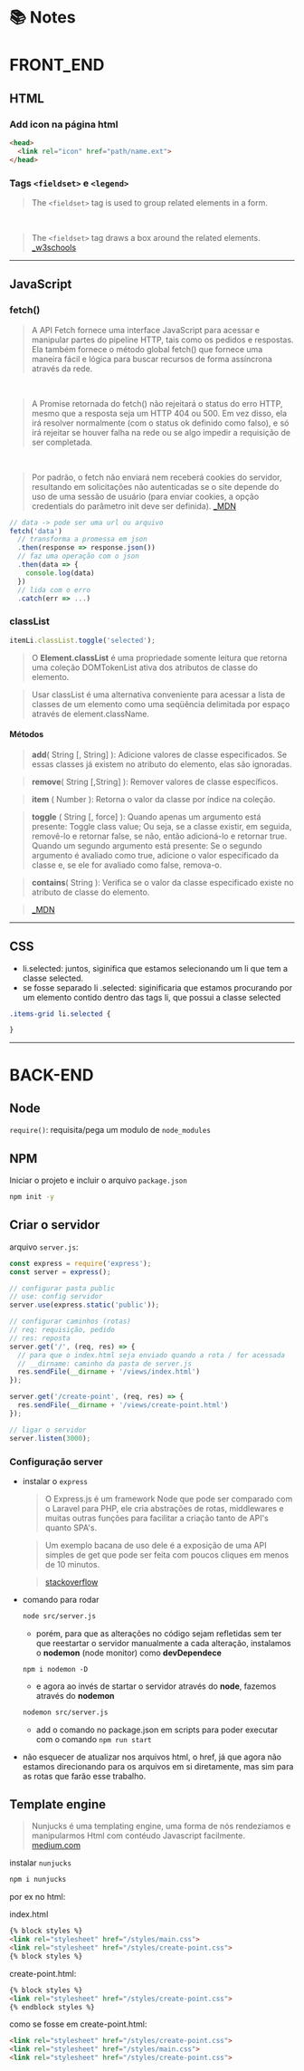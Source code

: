 # :books: Notes

# FRONT_END
## HTML

### Add icon na página html

```html
<head>
  <link rel="icon" href="path/name.ext">
</head>
```

### Tags `<fieldset>` e `<legend>`

> The `<fieldset>` tag is used to group related elements in a form.
<br>

> The `<fieldset>` tag draws a box around the related elements.
> [_w3schools](https://www.w3schools.com/tags/tag_fieldset.asp)


---

## JavaScript
### fetch()

> A API Fetch fornece uma interface JavaScript para acessar e manipular partes do pipeline HTTP, tais como os pedidos e respostas. Ela também fornece o método global fetch() que fornece uma maneira fácil e lógica para buscar recursos de forma assíncrona através da rede.
<br>

> A Promise retornada do fetch() não rejeitará o status do erro HTTP, mesmo que a resposta seja um HTTP 404 ou 500. Em vez disso, ela irá resolver normalmente (com o status ok definido como falso), e só irá rejeitar se houver falha na rede ou se algo impedir a requisição de ser completada.
<br>

> Por padrão, o fetch não enviará nem receberá cookies do servidor, resultando em solicitações não autenticadas se o site depende do uso de uma sessão de usuário (para enviar cookies, a opção credentials do  parâmetro init deve ser definida).
> [_MDN](https://developer.mozilla.org/pt-BR/docs/Web/API/Fetch_API/Using_Fetch)

```js
// data -> pode ser uma url ou arquivo
fetch('data')
  // transforma a promessa em json
  .then(response => response.json())
  // faz uma operação com o json
  .then(data => {
    console.log(data)
  })
  // lida com o erro
  .catch(err => ...)
```

### classList

```js
itemLi.classList.toggle('selected');
```

> O **Element.classList** é uma propriedade somente leitura que retorna uma coleção DOMTokenList ativa dos atributos de classe do elemento.

> Usar classList é uma alternativa conveniente para acessar a lista de classes de um elemento como uma seqüência delimitada por espaço através de element.className.

#### Métodos

> **add**( String [, String] ): Adicione valores de classe especificados. Se essas classes já existem no atributo do elemento, elas são ignoradas.

> **remove**( String [,String] ): Remover valores de classe específicos.

> **item** ( Number ): Retorna o valor da classe por índice na coleção.

> **toggle** ( String [, force] ): Quando apenas um argumento está presente: Toggle class value; Ou seja, se a classe existir, em seguida, removê-lo e retornar false, se não, então adicioná-lo e retornar true.
> Quando um segundo argumento está presente: Se o segundo argumento é avaliado como true, adicione o valor especificado da classe e, se ele for avaliado como false, remova-o.

> **contains**( String ): Verifica se o valor da classe especificado existe no atributo de classe do elemento.

> [_MDN](https://developer.mozilla.org/pt-BR/docs/Web/API/Element/classList)

---
## CSS

* li.selected: juntos, siginifica que estamos selecionando um li que tem a classe selected.
* se fosse separado li .selected: siginificaria que estamos procurando por um elemento contido dentro das tags li, que possui a classe selected


```css
.items-grid li.selected {

}
```

---
# BACK-END

## Node

`require()`: requisita/pega um modulo de `node_modules`

## NPM

Iniciar o projeto e incluir o arquivo `package.json`

```bash
npm init -y
```

## Criar o servidor

arquivo `server.js`:

```js
const express = require('express');
const server = express();

// configurar pasta public
// use: config servidor
server.use(express.static('public'));

// configurar caminhos (rotas)
// req: requisição, pedido
// res: reposta
server.get('/', (req, res) => {
  // para que o index.html seja enviado quando a rota / for acessada
  // __dirname: caminho da pasta de server.js
  res.sendFile(__dirname + '/views/index.html')
});

server.get('/create-point', (req, res) => {
  res.sendFile(__dirname + '/views/create-point.html')
});

// ligar o servidor
server.listen(3000);
```

### Configuração server

- instalar o `express`
    > O Express.js é um framework Node que pode ser comparado com o Laravel para PHP, ele cria abstrações de rotas, middlewares e muitas outras funções para facilitar a criação tanto de API's quanto SPA's.

    > Um exemplo bacana de uso dele é a exposição de uma API simples de get que pode ser feita com poucos cliques em menos de 10 minutos.

    > [stackoverflow](https://pt.stackoverflow.com/questions/149296/pra-que-server-o-expressjs)

- comando para rodar
    ```bash
    node src/server.js
    ```

    - porém, para que as alterações no código sejam refletidas sem ter que reestartar o servidor manualmente a cada alteração, instalamos o **nodemon** (node monitor) como **devDependece**

    `npm i nodemon -D`


    - e agora ao invés de startar o servidor através do **node**, fazemos através do **nodemon**

    ```bash
    nodemon src/server.js
    ```

    - add o comando no package.json em scripts para poder executar com o comando `npm run start`
- não esquecer de atualizar nos arquivos html, o href, já que agora não estamos direcionando para os arquivos em si diretamente, mas sim para as rotas que farão esse trabalho.

## Template engine

> Nunjucks é uma templating engine, uma forma de nós rendeziamos e manipularmos Html com contéudo Javascript facilmente. [medium.com](https://medium.com/@kaique.kng/configurando-o-nunjucks-5333fee34c5b)

instalar `nunjucks`

```bash
npm i nunjucks
```

por ex no html:

index.html
```html
{% block styles %}
<link rel="stylesheet" href="/styles/main.css">
<link rel="stylesheet" href="/styles/create-point.css">
{% block styles %}
```

create-point.html:
```html
{% block styles %}
<link rel="stylesheet" href="/styles/create-point.css">
{% endblock styles %}
```

como se fosse em create-point.html:
```html
<link rel="stylesheet" href="/styles/create-point.css">
<link rel="stylesheet" href="/styles/main.css">
<link rel="stylesheet" href="/styles/create-point.css">
```
